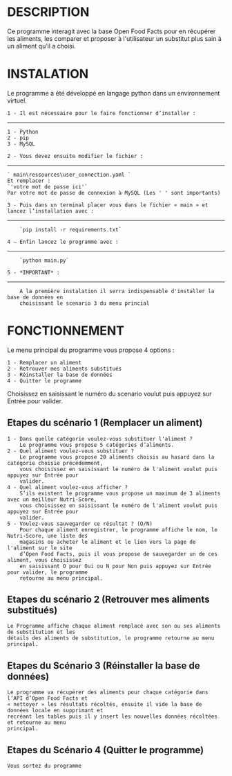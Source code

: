 DESCRIPTION
============
Ce programme interagit avec la base Open Food Facts pour en récupérer les aliments, les
comparer et proposer à l'utilisateur un substitut plus sain à un aliment qu’il a choisi.

INSTALATION
============
Le programme a été développé en langage python dans un environnement virtuel.

	1 - Il est nécessaire pour le faire fonctionner d’installer :
-------------------------------------------------------------
	1 - Python
	2 - pip
	3 - MySQL

	2 - Vous devez ensuite modifier le fichier :
--------------------------------------------
	` main\ressources\user_connection.yaml `
	Et remplacer :
	`'votre mot de passe ici'`
	Par votre mot de passe de connexion à MySQL (Les ' ' sont importants)

	3 - Puis dans un terminal placer vous dans le fichier « main » et lancez l’installation avec :
----------------------------------------------------------------------------------------------
		`pip install -r requirements.txt`

	4 – Enfin lancez le programme avec :
------------------------------------
		`python main.py`

	5 - *IMPORTANT* :
-----------------
    	A la première instalation il serra indispensable d'installer la base de données en
    	choisissant le scenario 3 du menu princial

FONCTIONNEMENT
===============
Le menu principal du programme vous propose 4 options :

	1 - Remplacer un aliment
	2 - Retrouver mes aliments substitués
	3 - Réinstaller la base de données
	4 - Quitter le programme

Choisissez en saisissant le numéro du scenario voulut puis appuyez sur Entrée pour valider.

Etapes du scénario 1 (Remplacer un aliment)
-------------------------------------------

	1 - Dans quelle catégorie voulez-vous substituer l'aliment ?
		Le programme vous propose 5 catégories d’aliments.
	2 - Quel aliment voulez-vous substituer ?
		Le programme vous propose 20 aliments choisis au hasard dans la catégorie choisie précédemment,
		vous choisissez en saisissant le numéro de l'aliment voulut puis appuyez sur Entrée pour
		valider.
	4 - Quel aliment voulez-vous afficher ?
		S’ils existent le programme vous propose un maximum de 3 aliments avec un meilleur Nutri-Score,
		vous choisissez en saisissant le numéro de l'aliment voulut puis appuyez sur Entrée pour
		valider.
	5 - Voulez-vous sauvegarder ce résultat ? (O/N)
		Pour chaque aliment enregistrer, le programme affiche le nom, le Nutri-Score, une liste des
		magasins ou acheter le aliment et le lien vers la page de l'aliment sur le site 
		d’Open Food Facts, puis il vous propose de sauvegarder un de ces aliment, vous choisissez 
		en saisissant O pour Oui ou N pour Non puis appuyez sur Entrée pour valider, le programme 
		retourne au menu principal.

Etapes du scénario 2 (Retrouver mes aliments substitués)
--------------------------------------------------------

	Le Programme affiche chaque aliment remplacé avec son ou ses aliments de substitution et les 
	détails des aliments de substitution, le programme retourne au menu principal.

Etapes du Scénario 3 (Réinstaller la base de données)
-----------------------------------------------------

	Le programme va récupérer des aliments pour chaque catégorie dans l’API d’Open Food Facts et
	« nettoyer » les résultats récoltés, ensuite il vide la base de données locale en supprimant et
	recréant les tables puis il y insert les nouvelles données récoltées et retourne au menu
	principal.

Etapes du Scénario 4 (Quitter le programme)
-------------------------------------------
	Vous sortez du programme
